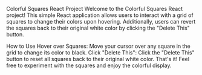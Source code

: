 Colorful Squares React Project
Welcome to the Colorful Squares React project! This simple React application allows users to interact with a grid of squares to change their colors upon hovering. Additionally, users can revert the squares back to their original white color by clicking the "Delete This" button.

How to Use
Hover over Squares: Move your cursor over any square in the grid to change its color to black.
Click "Delete This": Click the "Delete This" button to reset all squares back to their original white color.
That's it! Feel free to experiment with the squares and enjoy the colorful display.
